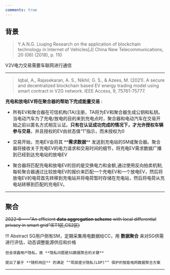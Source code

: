 ```yaml
---
comments: true
---
```



## 背景

> Y.A.N.G. Liuqing Research on the application of blockchain technology in Internet of Vehicles[J] China New Telecommunications, 20 (06) (2018), p. 110 

V2V电力交易需要车联网进行通信

-----

> Iqbal, A., Rajasekaran, A. S., Nikhil, G. S., & Azees, M. (2021). A secure and decentralized blockchain based EV energy trading model using smart contract in V2G network. IEEE Access, 9, 75761-75777.

**充电和放电EV将在聚合器的帮助下完成能量交易** : 

- 所有EV和聚合器在可信机构(TA)注册，TA将为EV和聚合器生成公钥和私钥。当电动汽车为了充电/放电的目的来到充电点时，聚合器和电动汽车在交易开始之前以匿名方式相互认证。**只有在认证成功完成的情况下，才允许授权车辆参与交易**，并且授权的EV由状态值“1”指示，而未授权为0

- 交易开始，充电EV会将其 **^^需求数据^^** 发送到充电站的SM或聚合器。聚合器将接收关于充电EV的电力请求和交易时间的细节，将充电EV需求数据广播到已经到达充电站的放电EV 

- 聚合器将匹配充电和放电EV的目的是交换电力和金额,通过使用反向拍卖机制,每轮聚合器通过比较放电EV的报价来匹配一个充电EV和一个放电EV，然后将放电EV的电荷首先转移到充电站并将电荷暂时存储在充电站，然后将电荷从充电站转移到匹配的充电EV。

----


## 聚合 

~~2022-6——"An efficient **data aggregation scheme** with local differential privacy in smart grid"(ET1区,CS2区)~~

!!! Abstract
    SG用户侧有SM，定期采集用电数据给CC，用 **数据聚合** 来对SG供需进行评估，动态调整能源供应和价格

    但会泄露用户隐私，故 **隐私问题是SG数据聚合的关键**

    提出了基于 **随机响应** 的满足 ^^局部差分隐私(LDP)^^ 保护的智能电网数据聚合方案

----

